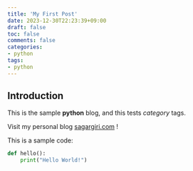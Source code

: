 ```yaml
---
title: 'My First Post'
date: 2023-12-30T22:23:39+09:00
draft: false
toc: false
comments: false
categories:
- python
tags:
- python
---
```


## Introduction

This is the sample **python** blog, and this tests *category* tags.

Visit my personal blog [sagargiri.com](https://sagargiri.com) !

This is a sample code:

```python
def hello():
    print("Hello World!")
```
